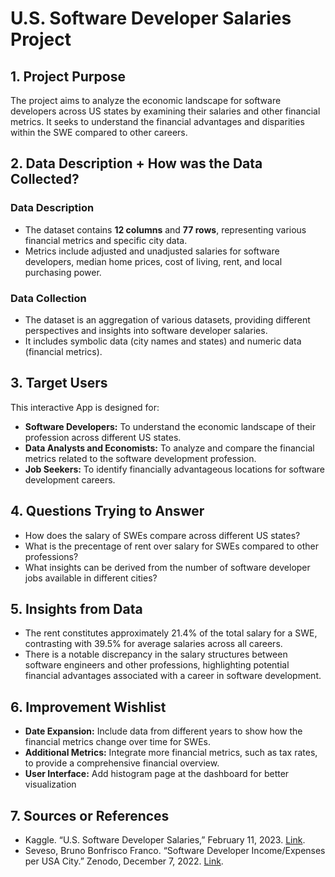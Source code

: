 # U.S. Software Developer Salaries Project

## 1. Project Purpose
The project aims to analyze the economic landscape for software developers across US states by examining their salaries and other financial metrics. It seeks to understand the financial advantages and disparities within the SWE compared to other careers.

## 2. Data Description + How was the Data Collected?
### Data Description
- The dataset contains **12 columns** and **77 rows**, representing various financial metrics and specific city data.
- Metrics include adjusted and unadjusted salaries for software developers, median home prices, cost of living, rent, and local purchasing power.

### Data Collection
- The dataset is an aggregation of various datasets, providing different perspectives and insights into software developer salaries.
- It includes symbolic data (city names and states) and numeric data (financial metrics).

## 3. Target Users
This interactive App is designed for:
- **Software Developers:** To understand the economic landscape of their profession across different US states.
- **Data Analysts and Economists:** To analyze and compare the financial metrics related to the software development profession.
- **Job Seekers:** To identify financially advantageous locations for software development careers.

## 4. Questions Trying to Answer
- How does the salary of SWEs compare across different US states?
- What is the precentage of rent over salary for SWEs compared to other professions?
- What insights can be derived from the number of software developer jobs available in different cities?

## 5. Insights from Data
- The rent constitutes approximately 21.4% of the total salary for a SWE, contrasting with 39.5% for average salaries across all careers.
- There is a notable discrepancy in the salary structures between software engineers and other professions, highlighting potential financial advantages associated with a career in software development.

## 6. Improvement Wishlist
- **Date Expansion:** Include data from different years to show how the financial metrics change over time for SWEs.
- **Additional Metrics:** Integrate more financial metrics, such as tax rates, to provide a comprehensive financial overview.
- **User Interface:** Add histogram page at the dashboard for better visualization

## 7. Sources or References
- Kaggle. “U.S. Software Developer Salaries,” February 11, 2023. [Link](https://www.kaggle.com/datasets/thedevastator/u-s-software-developer-salaries).
- Seveso, Bruno Bonfrisco Franco. “Software Developer Income/Expenses per USA City.” Zenodo, December 7, 2022. [Link](https://doi.org/10.5281/zenodo.7412091).

